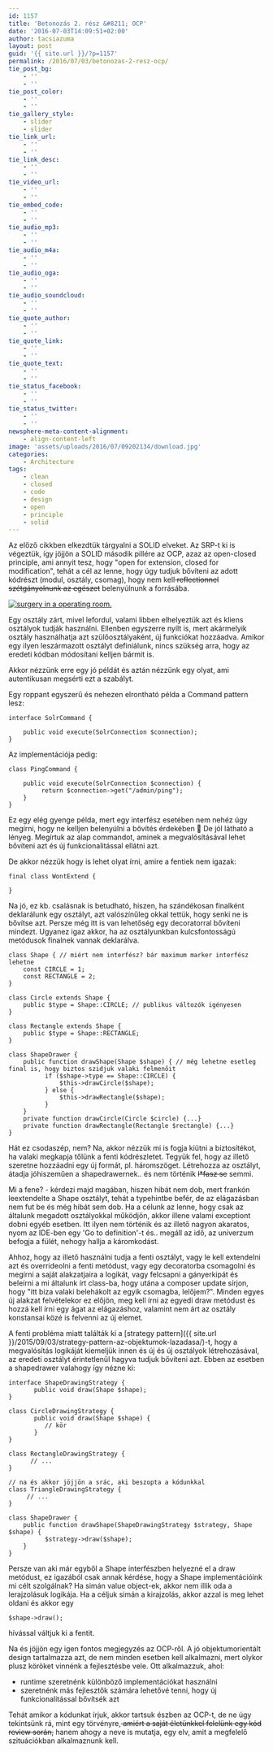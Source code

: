 ```yaml
---
id: 1157
title: 'Betonozás 2. rész &#8211; OCP'
date: '2016-07-03T14:09:51+02:00'
author: tacsiazuma
layout: post
guid: '{{ site.url }}/?p=1157'
permalink: /2016/07/03/betonozas-2-resz-ocp/
tie_post_bg:
    - ''
    - ''
tie_post_color:
    - ''
    - ''
tie_gallery_style:
    - slider
    - slider
tie_link_url:
    - ''
    - ''
tie_link_desc:
    - ''
    - ''
tie_video_url:
    - ''
    - ''
tie_embed_code:
    - ''
    - ''
tie_audio_mp3:
    - ''
    - ''
tie_audio_m4a:
    - ''
    - ''
tie_audio_oga:
    - ''
    - ''
tie_audio_soundcloud:
    - ''
    - ''
tie_quote_author:
    - ''
    - ''
tie_quote_link:
    - ''
    - ''
tie_quote_text:
    - ''
    - ''
tie_status_facebook:
    - ''
    - ''
tie_status_twitter:
    - ''
    - ''
newsphere-meta-content-alignment:
    - align-content-left
image: 'assets/uploads/2016/07/09202134/download.jpg'
categories:
    - Architecture
tags:
    - clean
    - closed
    - code
    - design
    - open
    - principle
    - solid
---
```


Az előző cikkben elkezdtük tárgyalni a SOLID elveket. Az SRP-t ki is végeztük, így jöjjön a SOLID második pillére az OCP, azaz az open-closed principle, ami annyit tesz, hogy "open for extension, closed for modification", tehát a cél az lenne, hogy úgy tudjuk bővíteni az adott kódrészt (modul, osztály, csomag), hogy nem kell<del> reflectionnel szétgányolnunk az egészet</del> belenyúlnunk a forrásába.

[![surgery in a operating room.](assets/uploads/2016/07/download.jpg)](assets/uploads/2016/07/download.jpg)

Egy osztály zárt, mivel lefordul, valami libben elhelyeztük azt és kliens osztályok tudják használni. Ellenben egyszerre nyílt is, mert akármelyik osztály használhatja azt szülőosztályaként, új funkciókat hozzáadva. Amikor egy ilyen leszármazott osztályt definiálunk, nincs szükség arra, hogy az eredeti kódban módosítani kelljen bármit is.

Akkor nézzünk erre egy jó példát és aztán nézzünk egy olyat, ami autentikusan megsérti ezt a szabályt.

Egy roppant egyszerű és nehezen elrontható példa a Command pattern lesz:

```
interface SolrCommand {

    public void execute(SolrConnection $connection);
}
```

Az implementációja pedig:

```
class PingCommand {

    public void execute(SolrConnection $connection) {
         return $connection->get("/admin/ping");
    }
}
```

Ez egy elég gyenge példa, mert egy interfész esetében nem nehéz úgy megírni, hogy ne kelljen belenyúlni a bővítés érdekében 🙂 De jól látható a lényeg. Megírtuk az alap commandot, aminek a megvalósításával lehet bővíteni azt és új funkcionalitással ellátni azt.

De akkor nézzük hogy is lehet olyat írni, amire a fentiek nem igazak:

```
final class WontExtend {
     
}
```

Na jó, ez kb. csalásnak is betudható, hiszen, ha szándékosan finalként deklarálunk egy osztályt, azt valószínűleg okkal tettük, hogy senki ne is bővítse azt. Persze még itt is van lehetőség egy decoratorral bővíteni mindezt. Ugyanez igaz akkor, ha az osztályunkban kulcsfontosságú metódusok finalnek vannak deklarálva.

```
class Shape { // miért nem interfész? bár maximum marker interfész lehetne
    const CIRCLE = 1;
    const RECTANGLE = 2;
}

class Circle extends Shape {
    public $type = Shape::CIRCLE; // publikus változók igényesen
}

class Rectangle extends Shape {
    public $type = Shape::RECTANGLE;
}

class ShapeDrawer {
    public function drawShape(Shape $shape) { // még lehetne esetleg final is, hogy biztos szidjuk valaki felmenőit
          if ($shape->type == Shape::CIRCLE) {
              $this->drawCircle($shape);   
          } else {
              $this->drawRectangle($shape);
          }
    }
    private function drawCircle(Circle $circle) {...}
    private function drawRectangle(Rectangle $rectangle) {...}
}

```

Hát ez csodaszép, nem? Na, akkor nézzük mi is fogja kiütni a biztosítékot, ha valaki megkapja tőlünk a fenti kódrészletet. Tegyük fel, hogy az illető szeretne hozzáadni egy új formát, pl. háromszöget. Létrehozza az osztályt, átadja jóhiszeműen a shapedrawernek.. és nem történik <del>l\*fasz se</del> semmi.

Mi a fene? - kérdezi majd magában, hiszen hibát nem dob, mert frankón leextendelte a Shape osztályt, tehát a typehintbe befér, de az elágazásban nem fut be és még hibát sem dob. Ha a célunk az lenne, hogy csak az általunk megadott osztályokkal működjön, akkor illene valami exceptiont dobni egyéb esetben. Itt ilyen nem történik és az illető nagyon akaratos, nyom az IDE-ben egy 'Go to definition'-t és.. megáll az idő, az univerzum befogja a fülét, nehogy hallja a káromkodást.

Ahhoz, hogy az illető használni tudja a fenti osztályt, vagy le kell extendelni azt és overrideolni a fenti metódust, vagy egy decoratorba csomagolni és megírni a saját alakzatjaira a logikát, vagy felcsapni a gányerkipát és beleírni a mi általunk írt class-ba, hogy utána a composer update sírjon, hogy "itt biza valaki belehákolt az egyik csomagba, lelőjem?". Minden egyes új alakzat felvételekor ez előjön, meg kell írni az egyedi draw metódust és hozzá kell írni egy ágat az elágazáshoz, valamint nem árt az osztály konstansai közé is felvenni az új elemet.

A fenti probléma miatt találták ki a [strategy pattern]({{ site.url }}/2015/09/03/strategy-pattern-az-objektumok-lazadasa/)-t, hogy a megvalósítás logikáját kiemeljük innen és új és új osztályok létrehozásával, az eredeti osztályt érintetlenül hagyva tudjuk bővíteni azt. Ebben az esetben a shapedrawer valahogy így nézne ki:

```
interface ShapeDrawingStrategy {
       public void draw(Shape $shape);
}

class CircleDrawingStrategy {
       public void draw(Shape $shape) {
          // kör
       }
}

class RectangleDrawingStrategy {
      // ...
}

// na és akkor jöjjön a srác, aki beszopta a kódunkkal
class TriangleDrawingStrategy { 
     // ...
}

class ShapeDrawer {
    public function drawShape(ShapeDrawingStrategy $strategy, Shape $shape) {
          $strategy->draw($shape);
    }
}
```

Persze van aki már egyből a Shape interfészben helyezné el a draw metódust, ez igazából csak annak kérdése, hogy a Shape implementációink mi célt szolgálnak? Ha simán value object-ek, akkor nem illik oda a lerajzolásuk logikája. Ha a céljuk simán a kirajzolás, akkor azzal is meg lehet oldani és akkor egy

```
$shape->draw();
```

hívással váltjuk ki a fentit.

Na és jöjjön egy igen fontos megjegyzés az OCP-ről. A jó objektumorientált design tartalmazza azt, de nem minden esetben kell alkalmazni, mert olykor plusz köröket vinnénk a fejlesztésbe vele. Ott alkalmazzuk, ahol:

- runtime szeretnénk különböző implementációkat használni
- szeretnénk más fejlesztők számára lehetővé tenni, hogy új funkcionalitással bővítsék azt

Tehát amikor a kódunkat írjuk, akkor tartsuk észben az OCP-t, de ne úgy tekintsünk rá, mint egy törvényre,<del> amiért a saját életünkkel felelünk egy kód review során,</del> hanem ahogy a neve is mutatja, egy elv, amit a megfelelő szituációkban alkalmaznunk kell.
